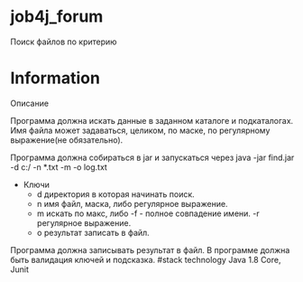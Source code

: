 # job4j_forum
Поиск файлов по критерию
# Information
Описаниe

Программа должна искать данные в заданном каталоге и подкаталогах.
Имя файла может задаваться, целиком, по маске, по регулярному выражение(не обязательно).

Программа должна собираться в jar и запускаться через java -jar find.jar -d c:/ -n *.txt -m -o log.txt
 - Ключи 
   - d  директория в которая начинать поиск.
   - n  имя файл, маска, либо регулярное выражение.
   - m   искать по макс, либо -f - полное совпадение имени. -r регулярное выражение.
   - o  результат записать в файл.
   
 Программа должна записывать результат в файл.
 В программе должна быть валидация ключей и подсказка.
#stack technology
Java 1.8 Core, Junit


